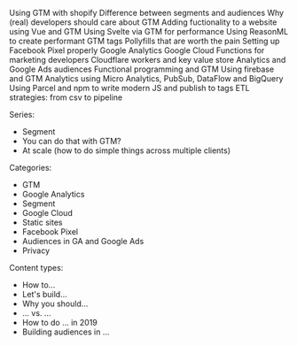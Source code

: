 Using GTM with shopify
Difference between segments and audiences
Why (real) developers should care about GTM
Adding fuctionality to a website using Vue and GTM
Using Svelte via GTM for performance
Using ReasonML to create performant GTM tags
Pollyfills that are worth the pain
Setting up Facebook Pixel properly
Google Analytics
Google Cloud Functions for marketing developers
Cloudflare workers and key value store
Analytics and Google Ads audiences
Functional programming and GTM
Using firebase and GTM
Analytics using Micro Analytics, PubSub, DataFlow and BigQuery
Using Parcel and npm to write modern JS and publish to tags
ETL strategies: from csv to pipeline

Series:
- Segment
- You can do that with GTM?
- At scale (how to do simple things across multiple clients)

Categories:
- GTM
- Google Analytics
- Segment
- Google Cloud
- Static sites
- Facebook Pixel
- Audiences in GA and Google Ads
- Privacy

Content types:
- How to...
- Let's build...
- Why you should...
- ... vs. ...
- How to do ... in 2019
- Building audiences in ...